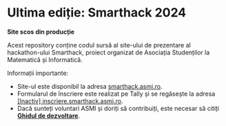 # Ultima ediție: Smarthack 2024
**Site scos din producție**

Acest repository conține codul sursă al site-ului de prezentare al hackathon-ului Smarthack, proiect organizat de Asociația Studenților la Matematică și Informatică.

Informații importante:

- Site-ul este disponibil la adresa [smarthack.asmi.ro](https://smarthack.asmi.ro/).
- Formularul de înscriere este realizat pe Tally și se regăsește la adresa [[Inactiv] inscriere.smarthack.asmi.ro](https://inscriere.smarthack.asmi.ro/).
- Dacă sunteți voluntari ASMI și doriți să contribuiți, este necesar să citiți <b>[Ghidul de dezvoltare](./GHID.md)</b>.
